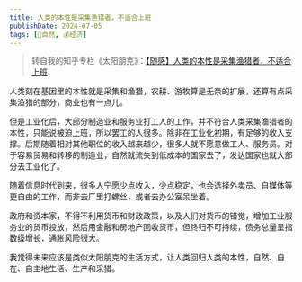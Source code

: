 ```yaml
---
title: 人类的本性是采集渔猎者，不适合上班
publishDate: 2024-07-05
tags: [🌳自然, 💰经济]
---
```


> 转自我的知乎专栏《太阳朋克》：[【随感】人类的本性是采集渔猎者，不适合上班](https://zhuanlan.zhihu.com/p/670283787)

人类刻在基因里的本性就是采集和渔猎，农耕、游牧算是无奈的扩展，还算有点采集渔猎的部分，商业也有一点儿。

但是工业化后，大部分制造业和服务业打工人的工作，并不符合人类采集渔猎者的本性，只能说被迫上班，所以罢工的人很多。除非在工业化初期，有足够的收入支撑。后期随着相对其他职位的收入越来越少，很多人就不愿意做工人、服务员。对于容易贸易和转移的制造业，自然就流失到低成本的国家去了，发达国家也就大部分去工业化了。

随着信息时代到来，很多人宁愿少点收入，少点稳定，也会选择外卖员、自媒体等更自由的工作，而非去厂里打螺丝，或者去办公室呆坐着。

政府和资本家，不得不利用货币和财政政策，以及人们对货币的错觉，增加工业服务业的货币投放，然后用金融和房地产回收货币，但终归不可持续，债务总量呈指数级增长，通胀风险很大。

我觉得未来应该是类似太阳朋克的生活方式，让人类回归人类的本性，自然、自在、自主地生活、生产和采猎。
